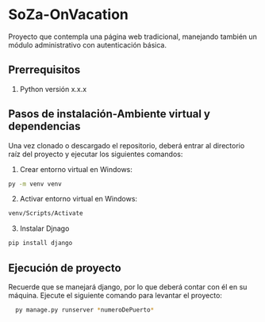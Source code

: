 # SoZa-OnVacation

Proyecto que contempla una página web tradicional, manejando también un módulo administrativo con autenticación básica.

## Prerrequisitos

1. Python versión x.x.x

## Pasos de instalación-Ambiente virtual y dependencias

Una vez clonado o descargado el repositorio, deberá entrar al directorio raíz del proyecto y ejecutar los siguientes comandos:

1. Crear entorno virtual en Windows:

```bash
py -m venv venv
```

2. Activar entorno virtual en Windows:

```bash
venv/Scripts/Activate
```

3. Instalar Djnago

```bash
pip install django
```

## Ejecución de proyecto

Recuerde que se manejará django, por lo que deberá contar con él en su máquina.
Ejecute el siguiente comando para levantar el proyecto:

```bash
  py manage.py runserver *numeroDePuerto*
```

